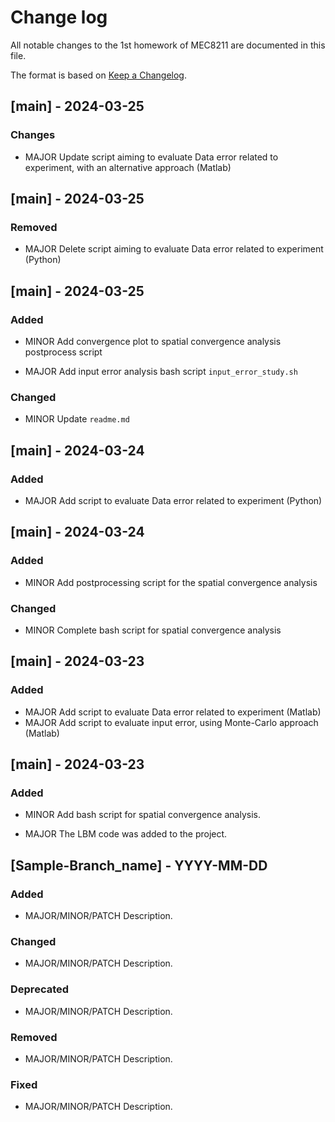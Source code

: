 
# Change log
All notable changes to the 1st homework of MEC8211 are documented in this file.

The format is based on [Keep a Changelog](http://keepachangelog.com/).

## [main] - 2024-03-25

### Changes

- MAJOR Update script aiming to evaluate Data error related to experiment, with an alternative approach (Matlab)

## [main] - 2024-03-25

### Removed

- MAJOR Delete script aiming to evaluate Data error related to experiment (Python)

## [main] - 2024-03-25

### Added

- MINOR Add convergence plot to spatial convergence analysis postprocess script

- MAJOR Add input error analysis bash script `input_error_study.sh`

### Changed

- MINOR Update `readme.md`

## [main] - 2024-03-24

### Added

- MAJOR Add script to evaluate Data error related to experiment (Python)
  
## [main] - 2024-03-24

### Added

- MINOR Add postprocessing script for the spatial convergence analysis

### Changed

- MINOR Complete bash script for spatial convergence analysis

## [main] - 2024-03-23

### Added

- MAJOR Add script to evaluate Data error related to experiment (Matlab)
- MAJOR Add script to evaluate input error, using Monte-Carlo approach (Matlab)
  
## [main] - 2024-03-23

### Added

- MINOR Add bash script for spatial convergence analysis.

- MAJOR The LBM code was added to the project.


## [Sample-Branch_name] - YYYY-MM-DD

### Added

- MAJOR/MINOR/PATCH Description.

### Changed

- MAJOR/MINOR/PATCH Description.

### Deprecated

- MAJOR/MINOR/PATCH Description.

### Removed

- MAJOR/MINOR/PATCH Description.

### Fixed

- MAJOR/MINOR/PATCH Description.
